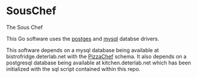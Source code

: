 # SousChef
The Sous Chef

This Go software uses the [postges](https://github.com/lib/pq) and [mysql](https://github.com/go-sql-driver/mysql) databse drivers.

This software depends on a mysql database being available at bistrofridge.deterlab.net with the [PizzaChef](https://github.com/DeterDevOpsTryout/PizzaChef) schema. It also depends on a postgresql database being available at kitchen.deterlab.net which has been initialized with the sql script contained within this repo.
